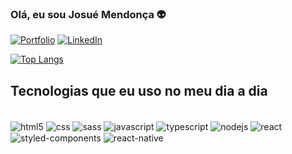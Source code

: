 ### Olá, eu sou Josué Mendonça 👽

[![Portfolio](https://img.shields.io/badge/website-000000?style=for-the-badge&logo=About.me&logoColor=white)](https://portfolio-nine-beryl-31.vercel.app)
[![LinkedIn](https://img.shields.io/badge/LinkedIn-0077B5?style=for-the-badge&logo=linkedin&logoColor=white)](https://www.linkedin.com/in/josué-n-mendonça-542409207/)

[![Top Langs](https://github-readme-stats.vercel.app/api/top-langs/?username=anuraghazra&layout=compact)](https://github.com/josuenm/github-readme-stats)

## Tecnologias que eu uso no meu dia a dia

<div style="display: inline_block"><br/>
    <img 
        align="center" 
        alt="html5" 
        src="https://img.shields.io/badge/HTML5-E34F26?style=for-the-badge&logo=html5&logoColor=white" />
    <img 
        align="center" 
        alt="css" 
        src="https://img.shields.io/badge/CSS3-1572B6?style=for-the-badge&logo=css3&logoColor=white" />
    <img 
        align="center" 
        alt="sass" 
        src="https://img.shields.io/badge/Sass-CC6699?style=for-the-badge&logo=sass&logoColor=white" />
    <img 
        align="center" 
        alt="javascript" 
        src="https://img.shields.io/badge/JavaScript-F7DF1E?style=for-the-badge&logo=javascript&logoColor=black" />
    <img 
        align="center" 
        alt="typescript" 
        src="https://img.shields.io/badge/TypeScript-007ACC?style=for-the-badge&logo=typescript&logoColor=white" />
    <img 
        align="center" 
        alt="nodejs" 
        src="https://img.shields.io/badge/Node.js-43853D?style=for-the-badge&logo=node.js&logoColor=white" />
    <img 
        align="center" 
        alt="react" 
        src="https://img.shields.io/badge/React-20232A?style=for-the-badge&logo=react&logoColor=61DAFB" />
    <img 
        align="center" 
        alt="styled-components" 
        src="https://img.shields.io/badge/styled--components-DB7093?style=for-the-badge&logo=styled-components&logoColor=white" />
    <img 
        align="center" 
        alt="react-native" 
        src="https://img.shields.io/badge/React_Native-20232A?style=for-the-badge&logo=react&logoColor=61DAFB" />
</div>
